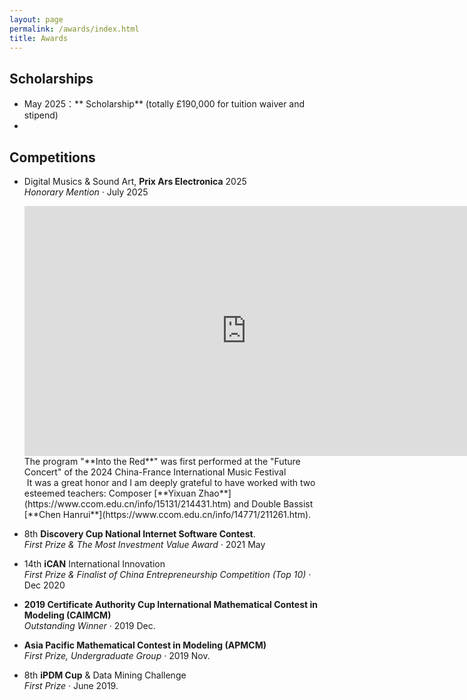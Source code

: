 ```yaml
---
layout: page
permalink: /awards/index.html
title: Awards
---
```


## Scholarships

- May 2025：** Scholarship** (totally £190,000 for tuition waiver and stipend)<br>
- 

## Competitions

- Digital Musics & Sound Art, **Prix Ars Electronica** 2025<br>*Honorary Mention* · July 2025<br>
  
  <iframe width="710" height="400" src="https://www.youtube.com/embed/a0pfoXxqRu0" frameborder="0" allow="accelerometer; autoplay; clipboard-write; encrypted-media; gyroscope; picture-in-picture" allowfullscreen></iframe>
  The program "**Into the Red**" was first performed at the "Future Concert" of the 2024 China-France International Music Festival<br><img title="" src="https://shiyi099.github.io/Billion.github.io/images/awards/IntotheRed.png" alt="" data-align="inline">
  It was a great honor and I am deeply grateful to have worked with two esteemed teachers: Composer [**Yixuan Zhao**](https://www.ccom.edu.cn/info/15131/214431.htm) and Double Bassist [**Chen Hanrui**](https://www.ccom.edu.cn/info/14771/211261.htm).<br>
  <img title="" src="https://shiyi099.github.io/Billion.github.io/images/awards/IntotheRedPperformers.jpg" alt="" data-align="inline">

- 8th **Discovery Cup National Internet Software Contest**.<br>*First Prize & The Most Investment Value Award* · 2021 May<br>

- 14th **iCAN** International Innovation<br>*First Prize & Finalist of China Entrepreneurship Competition (Top 10)* · Dec 2020<br><img title="" src="https://shiyi099.github.io/Billion.github.io/images/awards/iCAN2020.jpg" alt="" data-align="inline">

- **2019 Certificate Authority Cup International Mathematical Contest in Modeling (CAIMCM)**<br>*Outstanding Winner* · 2019 Dec.<br>

- **Asia Pacific Mathematical Contest in Modeling (APMCM)** <br>*First Prize, Undergraduate Group* · 2019 Nov.<br>

- 8th **iPDM Cup** & Data Mining Challenge <br>*First Prize* · June 2019.<br>